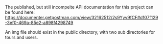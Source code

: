 The published, but still incompelte API documentation for this project can be found here: https://documenter.getpostman.com/view/32162512/2s9Yyv9fCF#d107f129-3ef0-469a-85e2-a898f4298749

An img file should exist in the public directory, with two sub directories for 
tours and users.